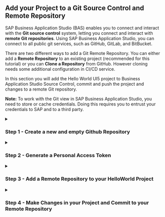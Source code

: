 ## Add your Project to a Git Source Control and Remote Repository 


SAP Business Application Studio (BAS) enables you to connect and interact with the **Git source control** system, letting you connect and interact with **remote Git repositories**.
Using SAP Business Application Studio, you can connect to all public git services, such as GitHub, GitLab, and BitBucket.

There are two different ways to add a Git Remote Repository. You can either add a **Remote Repository** to an existing project (recommended for this tutorial) or you can **Clone a Repository** from GitHub. However cloning needs some additional configuration in CI/CD service.
<br>

In this section you will add the  Hello World UI5 project to Business Application Studio Source Control, commit and push the project and changes to a remote Git repository.

**Note:** To work with the Git view in SAP Business Application Studio, you need to store or cache credentials. Doing this requires you to entrust your credentials to SAP and to a third party.


<details><summary>
    <h3>Step 1 - Create a new and empty Github Repository </h3>
</summary>
<br>

This step describes how to create a Github repository in which you can store the source code of your project. You need to have a user in a public GitHub to execute the steps below.


> **Warning:**
> 
> Create a **new, fresh and empty repository**. Do not  use an existing repository, which has already commits. 
> Do not create a README.md file or anything else for the new repo (for example, your BAS project already contains a README.md file). 
You would need to merge two commit histories before you can proceed, which you should only do if you are already pretty familiar wit Git. 
And the procedure to do so is not part of this mission.

<br>

**Procedure**

1. Open your github home page.

2. Click on *New* in the **Repository** tab to create a new repository.

    ![Create Github Repo](images/5_2_gitgubrepo_11_new.png)
   
<br>

3. Enter a GitHub organization (can also be your user) and the name of the repository. 
    For example, `Gitorg/btp-helloworld-app`.  
    **Do not check the checkbox Intialize this repository with a README**.

5. Click on create repository. 

    ![Create Github Repo](images/5_2_gitgubrepo_12_new.png)

<br>

5. **Do not create any files.**
   Copy the github url of the newly created Git repository.

    ![Copy GitHub URL](images/5_2_gitgubrepo_13.png)

<br>

</details>

<details><summary>
<h3>Step 2 - Generate a Personal Access Token    </h3>
</summary>
<br>
This step might be necessary if your GitHub repository does not accept Git password.
  
In this mission you will connect to a public GitHub Repository using **basic authentication** with GitHub **Personal Access Token (PAT)**.

**Procedure**  
  
You can create a PAT in GitHub following these [instructions (external link)](https://docs.github.com/en/authentication/keeping-your-account-and-data-secure/creating-a-personal-access-token). Other Git providers will have different ways of creating PATs.


**Note:** SAP Business Application Studio can connect to on premise Git repositories or public Git repositories using Cloud Connector. 
Connecting to on premise repositories is not part of this mission (see [Connecting to a Corporate Git Repository](https://help.sap.com/docs/SAP%20Business%20Application%20Studio/9d1db9835307451daa8c930fbd9ab264/d54ddfc1bc4f45b19dabfa0950799685.html?locale=en-US) on SAP Help Portal).
 

</details>

<details><summary>
<h3>Step 3 - Add a Remote Repository to your HelloWorld Project  </h3>
</summary>
<br>

In this step you add the remote repository you just created on GitHub to your HelloWorld UI5 Project from the previous section of the mission.

**Procedure**

1. As described in the previous sections of the mission, open your BTP subaccount again.
2. Open the service Business Application Studio again.
3. If your Dev Sapce has stopped, click start to start your dev space again and open your dev space once it has started.
4. Open your workspace or project from folder **/home/user/projects/helloworldui5**. 
5. Navigate in the left-handed pane to **GitLens**.
   you can see, that you did not yet configire a **Remote**
   
   ![No Remote](images/5_2_addremote_1.png)
   
   <br>
   
 6. Add a Remote configuration by pressing the **"+" Button**.
    Provide any name for your remote.

   ![Remote Name](images/5_2_addremote_3.png)

    <br>
 
7. Provide the repository URL of your GitHub Repository

   ![Remote URL](images/5_2_addremote_4.png)

    <br>
    
8. Provide GitHub user name and password (or PAT - personal access token).

   ![Remote User](images/5_2_addremote_5.png)
   ![Remote Password](images/5_2_addremote_6.png)

9. Save GitHub credentials for this session or as plaintext in your devspace.

   ![Remote Password](images/5_2_addremote_7.png)

10. Iy you made any mistake, delete your remote definition and repeat. 
    You will have to use terminal, which you can start preconfigured from the context of your remote entry
    
     ![Remote Password](images/5_2_addremote_8_remove.png)
    
11. Check the result of your configuration.
    You see the **hellowordui5** project is now green, means in the status of Git "untracked".
    Your remote repository is still empty.
    
     ![Remote Untracked](images/5_2_addremote_9.png)

<br>    

12. Next step is to **Commit** your files in Git. 
    Select the icon **"Source Control"** in the left-handed navigation pane.
    Provide a commit text (in this case we typed "initial commit") and press **"Commit"**.
    If you get a warning, that you did not **"stage your changes"** all commits, press **"Yes"** to proceed.
        
    ![Commit](images/5_2_githubrepo_3_commit.png)
    
    
13. Check your remote repo. It is still empty. 
    The commit updates only the Git status of your local project. 
    To change this, you must **Publish the Branch** to your remote repository.
    To do so, choose "Source Control" again, provide some text and publish your branch. 
    
    ![Publish](images/5_2_githubrepo_4__publish.png)
    
    <br>
    
    Naviagte to your remote repo. You will se its now updated.
    
    <br>
</details>

<details><summary>
    <h3>Step 4 - Make Changes in your Project and Commit to your Remote Repository</h3>
</summary>
<br>


In this section we want to change the existing Hello World project, track the changes, commit in Git, sync and push changes to the remote Git repo.

**Procedure**

1. Open your project in the **Menu (Bar)** from the file folder "/home/user/projects/helloworldgui5" if not done so already.

2. Click on the left-handed icon **Explorer** and navigate to your view "View1".  

     ![](images/5_3_github_git_1_view.png)
     
     <br>
    
3. Right-click on **View1** and choose **Open With**. 
   you have the option to use the either the **Text Editor** or the **Layout Editor**. Try both. 
   We will do the changes in the Text Editor, which is much easier for the small task.
   
   ![](images/5_3_github_git_1_openwith.png)
   
4. Change the Page Title to **"Hello World"**. Using a static name will also increase the performance slightly.

    ![](images/5_3_github_git_2_filechange.png)
    
<br>
    
5. Navigate back to your Source Control using the icon "Source Control". <br>
   You will see you changes under `Changes`.  <br>
   You can also switch from "Commit" to "Commit&Push" by clicking the small dropdown icon next to the "Commit" button.  <br>

   ![](images/5_3_github_git_3_push.png)

<br>

6. Check your updated Remote repository on GitHub.

   ![](images/5_3_github_git_5_reporesult.png)

<br>
</details>
